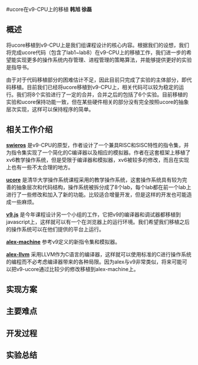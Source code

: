 #ucore在v9-CPU上的移植
**韩旭 徐磊**

## 概述
将ucore移植到v9-CPU上是我们组课程设计的核心内容。根据我们的设想，我们将完成ucore代码（包含了lab1~lab8）在v9-CPU上的移植工作，我们进一步的希望能实现更多的操作系统内存管理、进程管理的策略算法，并能够提供更好的实验是指导书。

由于对于代码移植部分的困难估计不足，因此目前只完成了实验的主体部分，即代码移植。目前我们已经将ucore移植到v9-CPU上，相关代码可以较为稳定的运行。我们将8个实验进行了一定的合并，合并之后的包括了6个实验。目前移植的实验和ucore保持功能一致，但在某些硬件相关的部分没有完全按照ucore的抽象层次实现，这样可以保持程序的简单。

## 相关工作介绍

**[swieros](https://github.com/rswier/swieros)** 是v9-CPU的原型，作者设计了一个兼具RISC和SISC特性的指令集，并为指令集实现了一个简化的C编译器以及相应的模拟器。作者在这套框架上移植了xv6教学操作系统，但是受限于编译器和模拟器，xv6被较多的修改，而且在实现上也有一些不太合理的地方。

**[ucore](https://github.com/chyyuu/ucore_os_lab)** 是清华大学操作系统课程采用的教学操作系统，这套操作系统具有较为完善的抽象层次和代码结构，操作系统被拆分成了8个lab，每个lab都在前一个lab上进行了一些修改和加入了新的功能。比较适合增量开发，但是这样的开发也可能造成一些麻烦。

**[v9.js](https://github.com/JianxinMa/v9.js)** 是今年课程设计另一个小组的工作，它把v9的编译器和调试器都移植到javascript上，这样就可以有一个在浏览器上的运行环境。我们希望我们移植之后的操作系统可以在他们提供的平台上运行。

**[alex-machine](https://github.com/paulzfm/alex-machine)** 参考v9定义的新指令集和模拟器。

**[alex-llvm](https://github.com/a1exwang/llvm)** 采用LLVM作为C语言的编译器，这样就可以使用标准的C进行操作系统的编程而不必考虑编译器带来的各种局限。因为alex与v9非常类似，将来可能可以把v9-ucore通过比较少的修改移植到alex-machine上。

## 实现方案

## 主要难点

## 开发过程

## 实验总结